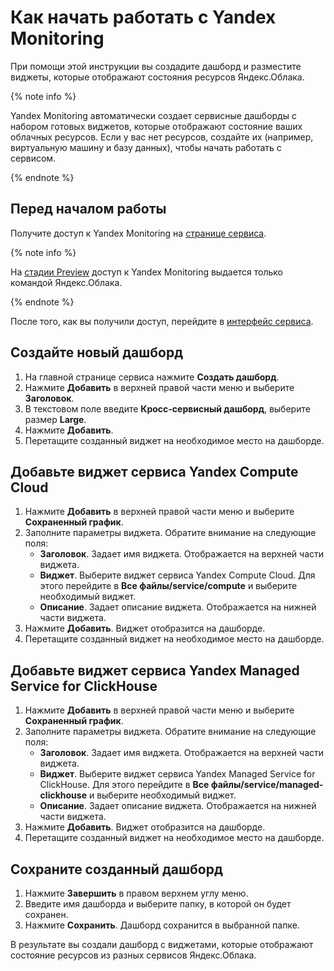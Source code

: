# Как начать работать c Yandex Monitoring

При помощи этой инструкции вы создадите дашборд и разместите виджеты, которые отображают состояния ресурсов Яндекс.Облака.

{% note info %}

Yandex Monitoring автоматически создает сервисные дашборды с набором готовых виджетов, которые отображают состояние ваших облачных ресурсов.
Если у вас нет ресурсов, создайте их (например, виртуальную машину и базу данных), чтобы начать работать с сервисом.

{% endnote %}

## Перед началом работы

Получите доступ к Yandex Monitoring на [странице сервиса](https://cloud.yandex.ru/services/monitoring).

{% note info %}

На [стадии Preview](../../../docs/overview/concepts/launch-stages) доступ к Yandex Monitoring выдается только командой Яндекс.Облака.

{% endnote %}

После того, как вы получили доступ, перейдите в [интерфейс сервиса](https://monitoring.cloud.yandex.ru).

## Создайте новый дашборд

1. На главной странице сервиса нажмите **Создать дашборд**.
1. Нажмите **Добавить** в верхней правой части меню и выберите **Заголовок**.
1. В текстовом поле введите **Кросс-сервисный дашборд**, выберите размер **Large**.
1. Нажмите **Добавить**.
1. Перетащите созданный виджет на необходимое место на дашборде.


## Добавьте виджет сервиса Yandex Compute Cloud

1. Нажмите **Добавить** в верхней правой части меню и выберите **Сохраненный график**.
1. Заполните параметры виджета. Обратите внимание на следующие поля:
    - **Заголовок**. Задает имя виджета. Отображается на верхней части виджета.
    - **Виджет**. Выберите виджет сервиса Yandex Compute Cloud. Для этого перейдите в **Все файлы/service/compute**
    и выберите необходимый виджет.
    - **Описание**. Задает описание виджета. Отображается на нижней части виджета.
1. Нажмите **Добавить**. Виджет отобразится на дашборде.
1. Перетащите созданный виджет на необходимое место на дашборде.


## Добавьте виджет сервиса Yandex Managed Service for ClickHouse

1. Нажмите **Добавить** в верхней правой части меню и выберите **Сохраненный график**.
1. Заполните параметры виджета. Обратите внимание на следующие поля:
    - **Заголовок**. Задает имя виджета. Отображается на верхней части виджета.
    - **Виджет**. Выберите виджет сервиса Yandex Managed Service for ClickHouse. Для этого перейдите в **Все файлы/service/managed-clickhouse**
    и выберите необходимый виджет.
    - **Описание**. Задает описание виджета. Отображается на нижней части виджета.
1. Нажмите **Добавить**. Виджет отобразится на дашборде.
1. Перетащите созданный виджет на необходимое место на дашборде.

## Сохраните созданный дашборд

1. Нажмите **Завершить** в правом верхнем углу меню.
1. Введите имя дашборда и выберите папку, в которой он будет сохранен.
1. Нажмите **Сохранить**. Дашборд сохранится в выбранной папке.

В результате вы создали дашборд с виджетами, которые отображают состояние ресурсов из разных сервисов Яндекс.Облака.
